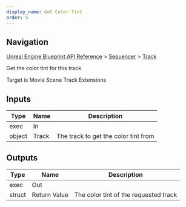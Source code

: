 ```yaml
---
display_name: Get Color Tint
order: 5
---
```

## Navigation

[Unreal Engine Blueprint API Reference](https://dev.epicgames.com/documentation/en-us/unreal-engine/BlueprintAPI) > [Sequencer](https://dev.epicgames.com/documentation/en-us/unreal-engine/BlueprintAPI/Sequencer) > [Track](https://dev.epicgames.com/documentation/en-us/unreal-engine/BlueprintAPI/Sequencer/Track)

Get the color tint for this track

Target is Movie Scene Track Extensions

## Inputs

| Type | Name | Description |
| --- | --- | --- |
| exec | In |  |
| object | Track | The track to get the color tint from |

## Outputs

| Type | Name | Description |
| --- | --- | --- |
| exec | Out |  |
| struct | Return Value | The color tint of the requested track |
